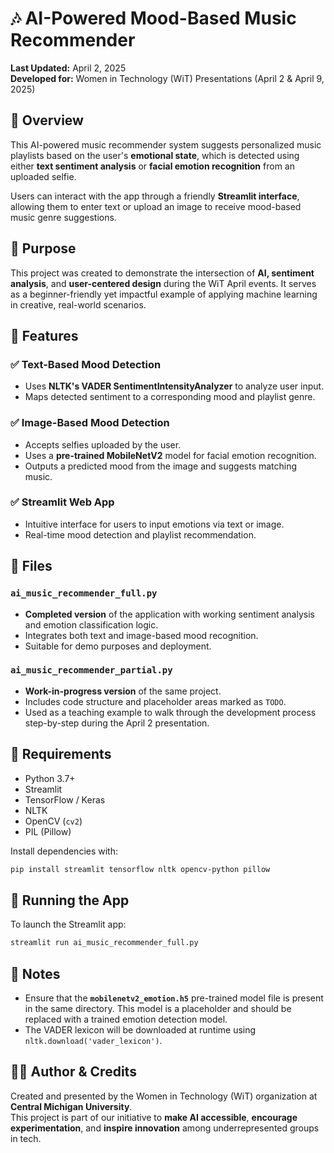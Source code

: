 # 🎶 AI-Powered Mood-Based Music Recommender

**Last Updated:** April 2, 2025  
**Developed for:** Women in Technology (WiT) Presentations (April 2 & April 9, 2025)

## 📌 Overview
This AI-powered music recommender system suggests personalized music playlists based on the user's **emotional state**, which is detected using either **text sentiment analysis** or **facial emotion recognition** from an uploaded selfie.

Users can interact with the app through a friendly **Streamlit interface**, allowing them to enter text or upload an image to receive mood-based music genre suggestions.

## 🎯 Purpose
This project was created to demonstrate the intersection of **AI, sentiment analysis**, and **user-centered design** during the WiT April events. It serves as a beginner-friendly yet impactful example of applying machine learning in creative, real-world scenarios.

## 🧠 Features

### ✅ Text-Based Mood Detection
- Uses **NLTK's VADER SentimentIntensityAnalyzer** to analyze user input.
- Maps detected sentiment to a corresponding mood and playlist genre.

### ✅ Image-Based Mood Detection
- Accepts selfies uploaded by the user.
- Uses a **pre-trained MobileNetV2** model for facial emotion recognition.
- Outputs a predicted mood from the image and suggests matching music.

### ✅ Streamlit Web App
- Intuitive interface for users to input emotions via text or image.
- Real-time mood detection and playlist recommendation.

## 📁 Files

### `ai_music_recommender_full.py`
- **Completed version** of the application with working sentiment analysis and emotion classification logic.
- Integrates both text and image-based mood recognition.
- Suitable for demo purposes and deployment.

### `ai_music_recommender_partial.py`
- **Work-in-progress version** of the same project.
- Includes code structure and placeholder areas marked as `TODO`.
- Used as a teaching example to walk through the development process step-by-step during the April 2 presentation.

## 🔧 Requirements

- Python 3.7+
- Streamlit
- TensorFlow / Keras
- NLTK
- OpenCV (`cv2`)
- PIL (Pillow)

Install dependencies with:
```bash
pip install streamlit tensorflow nltk opencv-python pillow
```

## 🚀 Running the App

To launch the Streamlit app:

```bash
streamlit run ai_music_recommender_full.py
```

## 📌 Notes
- Ensure that the **`mobilenetv2_emotion.h5`** pre-trained model file is present in the same directory. This model is a placeholder and should be replaced with a trained emotion detection model.
- The VADER lexicon will be downloaded at runtime using `nltk.download('vader_lexicon')`.

## 🧑‍💻 Author & Credits

Created and presented by the Women in Technology (WiT) organization at **Central Michigan University**.  
This project is part of our initiative to **make AI accessible**, **encourage experimentation**, and **inspire innovation** among underrepresented groups in tech.

